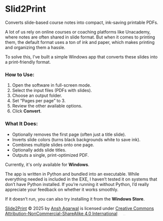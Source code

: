 # Slid2Print
Converts slide-based course notes into compact, ink-saving printable PDFs.

A lot of us rely on online courses or coaching platforms like Unacademy, where notes are often shared in slide format. But when it comes to printing them, the default format uses a ton of ink and paper, which makes printing and organizing them a hassle.

To solve this, I’ve built a simple Windows app that converts these slides into a print-friendly format.

### How to Use:

1. Open the software in full-screen mode.
2. Select the input files (PDFs with slides).
3. Choose an output folder.
4. Set “Pages per page” to 3.
5. Review the other available options.
6. Click **Convert**.

### What It Does:

* Optionally removes the first page (often just a title slide).
* Inverts slide colors (turns black backgrounds white to save ink).
* Combines multiple slides onto one page.
* Optionally adds slide titles.
* Outputs a single, print-optimized PDF.

Currently, it's only available for **Windows**.

The app is written in Python and bundled into an executable. While everything needed is included in the EXE, I haven’t tested it on systems that don’t have Python installed. If you’re running it without Python, I’d really appreciate your feedback on whether it works smoothly.

If it doesn’t run, you can also try installing it from the **Windows Store**.

<a href="https://github.com/Agarwal-Ansh/Slid2Print">Slide2Print</a> © 2025 by <a href="https://github.com/AnshAgarwalOP">Ansh Agarwal</a> is licensed under <a href="https://creativecommons.org/licenses/by-nc-sa/4.0/">Creative Commons Attribution-NonCommercial-ShareAlike 4.0 International</a><img src="https://mirrors.creativecommons.org/presskit/icons/cc.svg" style="max-width: 0.01em;max-height:0.01em;margin-left: .2em;"><img src="https://mirrors.creativecommons.org/presskit/icons/by.svg" style="max-width: 0.01em;max-height:0.01em;margin-left: 1.2em;"><img src="https://mirrors.creativecommons.org/presskit/icons/nc.svg" style="max-width: 0.01em;max-height:0.01em;margin-left: .2em;"><img src="https://mirrors.creativecommons.org/presskit/icons/sa.svg" style="max-width: 0.01em;max-height:0.01em;margin-left: .2em;">



